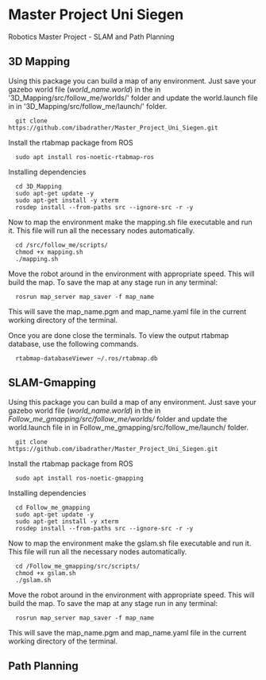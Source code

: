 # Master Project Uni Siegen
Robotics Master Project - SLAM and Path Planning

## 3D Mapping

Using this package you can build a map of any environment. Just save your gazebo world file (*world_name.world*) in the in '3D_Mapping/src/follow_me/worlds/' folder and update the world.launch file in in '3D_Mapping/src/follow_me/launch/' folder.

      git clone https://github.com/ibadrather/Master_Project_Uni_Siegen.git
  
Install the rtabmap package from ROS

      sudo apt install ros-noetic-rtabmap-ros
      
Installing dependencies

      cd 3D_Mapping
      sudo apt-get update -y
      sudo apt-get install -y xterm
      rosdep install --from-paths src --ignore-src -r -y
      
Now to map the environment make the mapping.sh file executable and run it. This file will run all the necessary nodes automatically.

      cd /src/follow_me/scripts/
      chmod +x mapping.sh
      ./mapping.sh
      
  
Move the robot around in the environment with appropriate speed. This will build the map.
To save the map at any stage run in any terminal:
      
      rosrun map_server map_saver -f map_name
      
This will save the map_name.pgm and map_name.yaml file in the current working directory of the terminal.

Once you are done close the terminals. To view the output rtabmap database, use the following commands.

      rtabmap-databaseViewer ~/.ros/rtabmap.db

## SLAM-Gmapping
Using this package you can build a map of any environment. Just save your gazebo world file (*world_name.world*) in the in *Follow_me_gmapping/src/follow_me/worlds/* folder and update the world.launch file in in Follow_me_gmapping/src/follow_me/launch/ folder.

      git clone https://github.com/ibadrather/Master_Project_Uni_Siegen.git
  
Install the rtabmap package from ROS

      sudo apt install ros-noetic-gmapping
      
Installing dependencies

      cd Follow_me_gmapping
      sudo apt-get update -y
      sudo apt-get install -y xterm
      rosdep install --from-paths src --ignore-src -r -y
      
Now to map the environment make the gslam.sh file executable and run it. This file will run all the necessary nodes automatically.

      cd /Follow_me_gmapping/src/scripts/
      chmod +x gslam.sh
      ./gslam.sh
  
Move the robot around in the environment with appropriate speed. This will build the map. To save the map at any stage run in any terminal:
      
      rosrun map_server map_saver -f map_name
      
This will save the map_name.pgm and map_name.yaml file in the current working directory of the terminal.

## Path Planning
